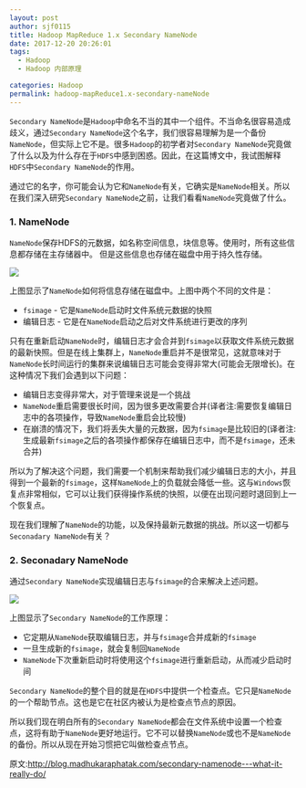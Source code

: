```yaml
---
layout: post
author: sjf0115
title: Hadoop MapReduce 1.x Secondary NameNode
date: 2017-12-20 20:26:01
tags:
  - Hadoop
  - Hadoop 内部原理

categories: Hadoop
permalink: hadoop-mapReduce1.x-secondary-nameNode
---
```


`Secondary NameNode`是`Hadoop`中命名不当的其中一个组件。不当命名很容易造成歧义，通过`Secondary NameNode`这个名字，我们很容易理解为是一个备份`NameNode`，但实际上它不是。很多`Hadoop`的初学者对`Secondary NameNode`究竟做了什么以及为什么存在于`HDFS`中感到困惑。因此，在这篇博文中，我试图解释`HDFS`中`Secondary NameNode`的作用。

通过它的名字，你可能会认为它和`NameNode`有关，它确实是`NameNode`相关。所以在我们深入研究`Secondary NameNode`之前，让我们看看`NameNode`究竟做了什么。

### 1. NameNode

`NameNode`保存HDFS的元数据，如名称空间信息，块信息等。使用时，所有这些信息都存储在主存储器中。 但是这些信息也存储在磁盘中用于持久性存储。

![](https://github.com/sjf0115/PubLearnNotes/blob/master/image/Hadoop/Hadoop%20Secondary%20NameNode%E7%9A%84%E4%BD%9C%E7%94%A8-1.png?raw=true)

上图显示了`NameNode`如何将信息存储在磁盘中。上图中两个不同的文件是：
- `fsimage` - 它是`NameNode`启动时文件系统元数据的快照
- 编辑日志 - 它是在`NameNode`启动之后对文件系统进行更改的序列

只有在重新启动`NameNode`时，编辑日志才会合并到`fsimage`以获取文件系统元数据的最新快照。但是在线上集群上，`NameNode`重启并不是很常见，这就意味对于`NameNode`长时间运行的集群来说编辑日志可能会变得非常大(可能会无限增长)。在这种情况下我们会遇到以下问题：
- 编辑日志变得非常大，对于管理来说是一个挑战
- `NameNode`重启需要很长时间，因为很多更改需要合并(译者注:需要恢复编辑日志中的各项操作，导致`NameNode`重启会比较慢)
- 在崩溃的情况下，我们将丢失大量的元数据，因为`fsimage`是比较旧的(译者注:生成最新`fsimage`之后的各项操作都保存在编辑日志中，而不是`fsimage`，还未合并)

所以为了解决这个问题，我们需要一个机制来帮助我们减少编辑日志的大小，并且得到一个最新的`fsimage`，这样`NameNode`上的负载就会降低一些。这与`Windows`恢复点非常相似，它可以让我们获得操作系统的快照，以便在出现问题时退回到上一个恢复点。

现在我们理解了`NameNode`的功能，以及保持最新元数据的挑战。所以这一切都与`Seconadary NameNode`有关？

### 2. Seconadary NameNode

通过`Secondary NameNode`实现编辑日志与`fsimage`的合来解决上述问题。

![](https://github.com/sjf0115/PubLearnNotes/blob/master/image/Hadoop/Hadoop%20Secondary%20NameNode%E7%9A%84%E4%BD%9C%E7%94%A8-2.png?raw=true)

上图显示了`Secondary NameNode`的工作原理：

- 它定期从`NameNode`获取编辑日志，并与`fsimage`合并成新的`fsimage`
- 一旦生成新的`fsimage`，就会复制回`NameNode`
- `NameNode`下次重新启动时将使用这个`fsimage`进行重新启动，从而减少启动时间

`Secondary NameNode`的整个目的就是在`HDFS`中提供一个检查点。它只是`NameNode`的一个帮助节点。这也是它在社区内被认为是检查点节点的原因。

所以我们现在明白所有的`Secondary NameNode`都会在文件系统中设置一个检查点，这将有助于`NameNode`更好地运行。它不可以替换`NameNode`或也不是`NameNode`的备份。所以从现在开始习惯把它叫做检查点节点。


原文:http://blog.madhukaraphatak.com/secondary-namenode---what-it-really-do/

